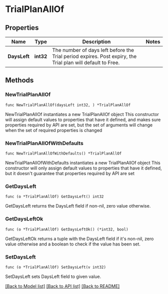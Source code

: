 # TrialPlanAllOf

## Properties

Name | Type | Description | Notes
------------ | ------------- | ------------- | -------------
**DaysLeft** | **int32** | The number of days left before the Trial period expires. Post expiry, the Trial plan will default to Free. | 

## Methods

### NewTrialPlanAllOf

`func NewTrialPlanAllOf(daysLeft int32, ) *TrialPlanAllOf`

NewTrialPlanAllOf instantiates a new TrialPlanAllOf object
This constructor will assign default values to properties that have it defined,
and makes sure properties required by API are set, but the set of arguments
will change when the set of required properties is changed

### NewTrialPlanAllOfWithDefaults

`func NewTrialPlanAllOfWithDefaults() *TrialPlanAllOf`

NewTrialPlanAllOfWithDefaults instantiates a new TrialPlanAllOf object
This constructor will only assign default values to properties that have it defined,
but it doesn't guarantee that properties required by API are set

### GetDaysLeft

`func (o *TrialPlanAllOf) GetDaysLeft() int32`

GetDaysLeft returns the DaysLeft field if non-nil, zero value otherwise.

### GetDaysLeftOk

`func (o *TrialPlanAllOf) GetDaysLeftOk() (*int32, bool)`

GetDaysLeftOk returns a tuple with the DaysLeft field if it's non-nil, zero value otherwise
and a boolean to check if the value has been set.

### SetDaysLeft

`func (o *TrialPlanAllOf) SetDaysLeft(v int32)`

SetDaysLeft sets DaysLeft field to given value.



[[Back to Model list]](../README.md#documentation-for-models) [[Back to API list]](../README.md#documentation-for-api-endpoints) [[Back to README]](../README.md)


